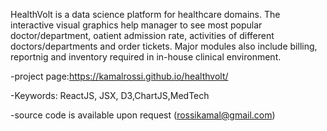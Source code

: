 
HealthVolt is a data science platform for healthcare domains. The interactive visual graphics help manager to see most popular doctor/department, oatient admission rate, activities of different doctors/departments and order tickets. Major modules also include billing, reportnig and inventory required in in-house clinical environment.

-project page:https://kamalrossi.github.io/healthvolt/

-Keywords: ReactJS, JSX, D3,ChartJS,MedTech

-source code is available upon request (rossikamal@gmail.com)
